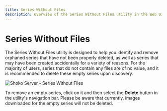```yaml
---
title: Series Without Files
description: Overview of the Series Without Files utility in the Web UI.
---
```


# Series Without Files

The Series Without Files utility is designed to help you identify and remove orphaned series that have not been
properly deleted, as well as series that may have been created accidentally for a variety of reasons. For the majority
of users, series that do not contain any files are of no value, and it is recommended to delete these empty series
upon discovery.

![Shoko Server - Series Without Files](/images/shoko-server/shoko-server-series-without-files.jpg)

To remove an empty series, click on it and then select the **Delete** button in the utility's navigation bar. Please be
aware that currently, images downloaded for the empty series will not be deleted.
